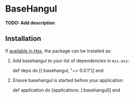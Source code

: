 # BaseHangul

**TODO: Add description**

## Installation

If [available in Hex](https://hex.pm/docs/publish), the package can be installed as:

  1. Add basehangul to your list of dependencies in `mix.exs`:

        def deps do
          [{:basehangul, "~> 0.0.1"}]
        end

  2. Ensure basehangul is started before your application:

        def application do
          [applications: [:basehangul]]
        end

